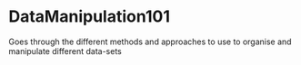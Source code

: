 # DataManipulation101
Goes through the different methods and approaches to use to organise and manipulate different data-sets
